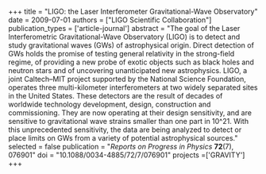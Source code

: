 +++
title = "LIGO: the Laser Interferometer Gravitational-Wave Observatory"
date = 2009-07-01
authors = ["LIGO Scientific Collaboration"]
publication_types = ['article-journal']
abstract = "The goal of the Laser Interferometric Gravitational-Wave Observatory (LIGO) is to detect and study gravitational waves (GWs) of astrophysical origin. Direct detection of GWs holds the promise of testing general relativity in the strong-field regime, of providing a new probe of exotic objects such as black holes and neutron stars and of uncovering unanticipated new astrophysics. LIGO, a joint Caltech–MIT project supported by the National Science Foundation, operates three multi-kilometer interferometers at two widely separated sites in the United States. These detectors are the result of decades of worldwide technology development, design, construction and commissioning. They are now operating at their design sensitivity, and are sensitive to gravitational wave strains smaller than one part in 10^21. With this unprecedented sensitivity, the data are being analyzed to detect or place limits on GWs from a variety of potential astrophysical sources."
selected = false
publication = "*Reports on Progress in Physics* **72**(7), 076901"
doi = "10.1088/0034-4885/72/7/076901"
projects =['GRAVITY']
+++
